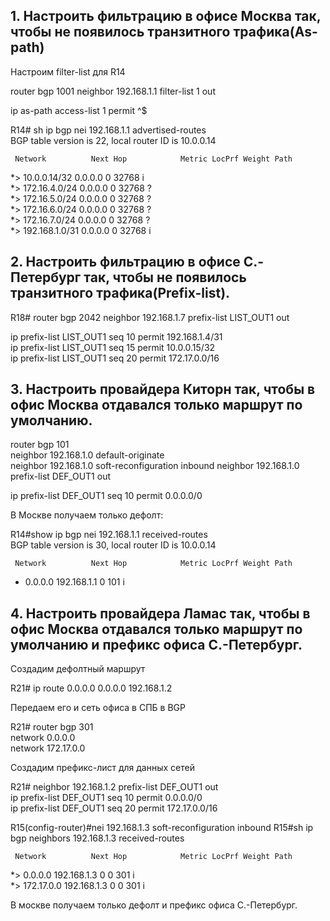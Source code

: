 ## 1. Настроить фильтрацию в офисе Москва так, чтобы не появилось транзитного трафика(As-path)

Настроим filter-list для R14  

router bgp 1001
neighbor 192.168.1.1 filter-list 1 out

ip as-path access-list 1 permit ^$

R14# sh ip bgp nei 192.168.1.1 advertised-routes  
BGP table version is 22, local router ID is 10.0.0.14  

     Network          Next Hop            Metric LocPrf Weight Path  
 *>  10.0.0.14/32     0.0.0.0                  0         32768 i  
 *>  172.16.4.0/24    0.0.0.0                  0         32768 ?  
 *>  172.16.5.0/24    0.0.0.0                  0         32768 ?  
 *>  172.16.6.0/24    0.0.0.0                  0         32768 ?  
 *>  172.16.7.0/24    0.0.0.0                  0         32768 ?  
 *>  192.168.1.0/31   0.0.0.0                  0         32768 i  



## 2. Настроить фильтрацию в офисе С.-Петербург так, чтобы не появилось транзитного трафика(Prefix-list).  

R18# router bgp 2042 
neighbor 192.168.1.7 prefix-list LIST_OUT1 out  

ip prefix-list LIST_OUT1 seq 10 permit 192.168.1.4/31  
ip prefix-list LIST_OUT1 seq 15 permit 10.0.0.15/32    
ip prefix-list LIST_OUT1 seq 20 permit 172.17.0.0/16    
   
## 3. Настроить провайдера Киторн так, чтобы в офис Москва отдавался только маршрут по умолчанию.  

router bgp 101  
 neighbor 192.168.1.0 default-originate  
 neighbor 192.168.1.0 soft-reconfiguration inbound 
 neighbor 192.168.1.0 prefix-list DEF_OUT1 out

 ip prefix-list DEF_OUT1 seq 10 permit 0.0.0.0/0    

В Москве получаем только дефолт:  

 R14#show ip bgp nei 192.168.1.1 received-routes  
BGP table version is 30, local router ID is 10.0.0.14  

     Network          Next Hop            Metric LocPrf Weight Path  
 *   0.0.0.0          192.168.1.1                            0 101 i  

 ## 4. Настроить провайдера Ламас так, чтобы в офис Москва отдавался только маршрут по умолчанию и префикс офиса С.-Петербург.  

 Создадим дефолтный маршрут  

 R21# ip route 0.0.0.0 0.0.0.0 192.168.1.2

 Передаем его и сеть офиса в СПБ в  BGP

R21# router bgp 301  
  network 0.0.0.0  
  network 172.17.0.0    

Создадим префикс-лист для данных сетей  

R21# neighbor 192.168.1.2 prefix-list DEF_OUT1 out  
ip prefix-list DEF_OUT1 seq 10 permit 0.0.0.0/0  
ip prefix-list DEF_OUT1 seq 20 permit 172.17.0.0/16  

R15(config-router)#nei 192.168.1.3 soft-reconfiguration inbound 
R15#sh ip bgp neighbors 192.168.1.3 received-routes  

     Network          Next Hop            Metric LocPrf Weight Path  
 *>  0.0.0.0          192.168.1.3              0             0 301 i  
 *>  172.17.0.0       192.168.1.3              0             0 301 i  

 В москве получаем только дефолт и префикс офиса С.-Петербург.

